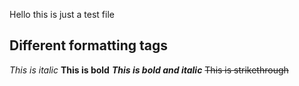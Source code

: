 Hello this is just a test file

## Different formatting tags
*This is italic*
**This is bold**
***This is bold and italic***
~~This is strikethrough~~
